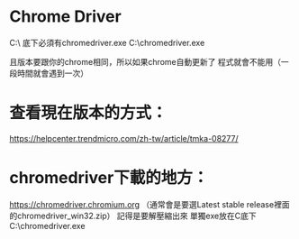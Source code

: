 # Chrome Driver
C:\ 底下必須有chromedriver.exe
C:\chromedriver.exe

且版本要跟你的chrome相同，所以如果chrome自動更新了
程式就會不能用（一段時間就會遇到一次）

# 查看現在版本的方式：
https://helpcenter.trendmicro.com/zh-tw/article/tmka-08277/

# chromedriver下載的地方：
https://chromedriver.chromium.org
（通常會是要選Latest stable release裡面的chromedriver_win32.zip）
記得是要解壓縮出來 單獨exe放在C底下
C:\chromedriver.exe

